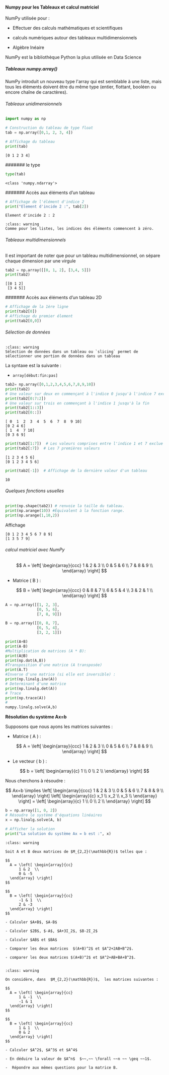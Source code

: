 #### Numpy pour les Tableaux et calcul matriciel

NumPy utilisée pour :

- Effectuer des calculs mathématiques et scientifiques

- calculs numériques autour des tableaux multidimensionnels

- Algèbre lnéaire

NumPy est la bibliothèque Python la plus utilisée en Data Science

##### Tableaux numpy.array()

NumPy introduit un nouveau type l'array qui est semblable à une liste, mais tous les éléments doivent être du même type (entier, flottant, booléen ou encore chaîne de caractères).

###### Tableaux unidimensionnels

```python
import numpy as np

# Construction du tableau de type float
tab = np.array([0,1, 2, 3, 4])

# Affichage du tableau
print(tab)
```

```
[0 1 2 3 4]
```
####### le type

```python
type(tab)
```
```
<class 'numpy.ndarray'>
```
####### Accès aux éléments d’un tableau
```python
# Affichage de l'élément d'indice 2
print("Element d'incide 2 :", tab[2])
```

```
Element d'incide 2 : 2
```

```{admonition} Remarque
:class: warning 
Comme pour les listes, les indices des éléments commencent à zéro.
```

###### Tableaux multidimensionnels

Il est important de noter que pour un tableau multidimensionnel, on sépare chaque dimension par une virgule

```python
tab2 = np.array([[0, 1, 2], [3,4, 5]])
print(tab2)
```

```
[[0 1 2]
 [3 4 5]]
```

####### Accès aux éléments d’un tableau 2D
```python
# Affichage de la 1ère ligne
print(tab2[0])
# Affichage du premier élement
print(tab2[0,0])
```
###### Sélection de données

```{admonition} Remarque
:class: warning 
Sélection de données dans un tableau ou `slicing` permet de sélectionner une portion de données dans un tableau
```

La syntaxe est la suivante :

- `array[début:fin:pas]`

```python
tab2= np.array([0,1,2,3,4,5,6,7,8,9,10])
print(tab2)
# Une valeur sur deux en commençant à l'indice 0 jusqu'à l'indice 7 exclu
print(tab2[0:7:2])
# Une valeur sur trois en commençant à l'indice 1 jusqu'à la fin
print(tab2[1::3])
print(tab2[0::])
```
```
[ 0  1  2  3  4  5  6  7  8  9 10]
[0 2 4 6]
[ 1  4  7 10]
[0 3 6 9]
```

```python
print(tab2[1:7])  # Les valeurs comprises entre l'indice 1 et 7 exclue
print(tab2[:7])  # Les 7 premières valeurs
```
```
[1 2 3 4 5 6]
[0 1 2 3 4 5 6]
```

```python
print(tab2[-1])  # Affichage de la dernière valeur d'un tableau
```
```
10
```
###### Quelques fonctions usuelles
```python
print(np.shape(tab2)) # renvoie la taille du tableau.
print(np.arange(10)) #Équivalent à la fonction range.
print(np.arange(1,10,2))

```
Affichage
```
[0 1 2 3 4 5 6 7 8 9]
[1 3 5 7 9]
```

###### calcul matriciel avec NumPy

$$
  A = \left[ \begin{array}{ccc}
      1 & 2 & 3 \\
      0 & 5 & 6 \\
      7 & 8 & 9 \\
  \end{array} \right]
$$

- Matrice \( B \) :
 
$$
  B = \left[ \begin{array}{ccc}
      0 & 8 & 7 \\
      6 & 5 & 4 \\
      3 & 2 & 1 \\
  \end{array} \right]
$$


```python
A = np.array([[1, 2, 3],
              [0, 5, 6],
              [7, 8, 9]])

B = np.array([[0, 8, 7],
              [6, 5, 4],
              [3, 2, 1]])

print(A+B)
print(A-B)
#Multiplication de matrices (A * B):
print(A@B)
print(np.dot(A,B))
#Transposition d'une matrice (A transposée)
print(A.T)
#Inverse d'une matrice (si elle est inversible) :
print(np.linalg.inv(A))
# Determinant d'une matrice
print(np.linalg.det(A))
# Trace
print(np.trace(A))
# 
numpy.linalg.solve(A,b)

```
**Résolution du système Ax=b**

Supposons que nous ayons les matrices suivantes :

- Matrice \( A \) :
  
$$
  A = \left[ \begin{array}{ccc}
      1 & 2 & 3 \\
      0 & 5 & 6 \\
      7 & 8 & 9 \\
  \end{array} \right]
$$

- Le vecteur \( b \) :
 
$$
  b = \left[ \begin{array}{c}
      1 \\
      0 \\
      2 \\
  \end{array} \right]
$$

Nous cherchons à résoudre :

$$
 Ax=b \implies  \left[ \begin{array}{ccc}
      1 & 2 & 3 \\
      0 & 5 & 6 \\
      7 & 8 & 9 \\
  \end{array} \right] \left[ \begin{array}{c}
      x_1 \\
      x_2 \\
      x_3 \\
  \end{array} \right] = \left[ \begin{array}{c}
      1 \\
      0 \\
      2 \\
  \end{array} \right]
 $$


```python
b = np.array([1, 0, 2])
# Résoudre le système d'équations linéaires
x = np.linalg.solve(A, b)

# Afficher la solution
print("La solution du système Ax = b est :", x)
```

```{admonition} Exercice
:class: warning

Soit A et B deux matrices de $M_{2,2}(\mathbb{R})$ telles que :

$$
  A = \left[ \begin{array}{cc}
      1 & 2  \\
      0 & -5
  \end{array} \right]
$$

$$
  B = \left[ \begin{array}{cc}
      -1 & 1  \\
      2 & -3
  \end{array} \right]
$$

- Calculer $A+B$, $A-B$

- Calculer $2B$, $-A$, $A+3I_2$, $B-2I_2$

- Calculer $AB$ et $BA$

- Comparer les deux matrices  $(A+B)^2$ et $A^2+2AB+B^2$.

- comparer les deux matrices $(A+B)^2$ et $A^2+AB+BA+B^2$.


```

```{admonition} Exercice
:class: warning

On considère, dans  $M_{2,2}(\mathbb{R})$,  les matrices suivantes : 

$$
  A = \left[ \begin{array}{cc}
      1 & -1  \\
      -1 & 1
  \end{array} \right]
$$

$$
  B = \left[ \begin{array}{cc}
      1 & 1  \\
      0 & 2
  \end{array} \right]
$$

- Calculer $A^2$, $A^3$ et $A^4$ 

- En déduire la valeur de $A^n$  $~~,~~ \forall ~~n ~~ \geq ~~1$.

-  Répondre aux mêmes questions pour la matrice B.

```